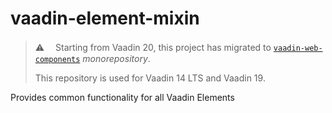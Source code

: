 # vaadin-element-mixin

> ⚠️ 　Starting from Vaadin 20, this project has migrated to [`vaadin-web-components`](https://github.com/vaadin/vaadin-web-components/tree/master/packages/vaadin-element-mixin) *monorepository*.
>
> This repository is used for Vaadin 14 LTS and Vaadin 19.

Provides common functionality for all Vaadin Elements

